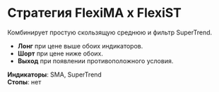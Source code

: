 # Стратегия FlexiMA x FlexiST

Комбинирует простую скользящую среднюю и фильтр SuperTrend.

- **Лонг** при цене выше обоих индикаторов.
- **Шорт** при цене ниже обоих.
- **Выход** при появлении противоположного условия.

**Индикаторы**: SMA, SuperTrend  
**Стопы**: нет
